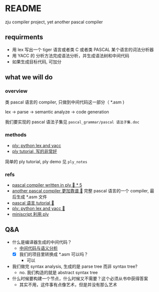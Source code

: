 # README

zju compiler project, yet another pascal compiler

## requirments

- 用 lex 写出一个 tiger 语言或者类 C 或者类 PASCAL 某个语言的词法分析器
- 用 YACC 的 分析方法完成语法分析，并生成语法树和中间代码
- 如果生成目标代码, 可加分

## what we will do

### overview

类 pascal 语言的 compiler, 只做到中间代码这一部分（ *.asm )

lex -> parse -> semantic analyze -> code generation

我们要实现的 pascal 语法子集见 `pascal_grammar/pascal 语法子集.doc`

### methods 

- [ply: python lex and yacc](https://github.com/dabeaz/ply)
- [ply tutorial, 写的非常好](http://www.dabeaz.com/ply/ply.html)

简单的 ply tutorial, ply demo 见 `ply_notes`

### refs

- [pascal compiler written in ply 🌟 * 5](https://github.com/alcides/pascal-in-python)
- [another pascal compiler 更加靠谱 🌟](https://github.com/NewtonPascalCompiler/NewtonPascalCompiler) 完整 pascal 语言的一个 compiler, 最后生成 *.asm 文件
- [pascal 语言 tutorial 🌟](http://www.kwongtai.edu.mo/download/resource/computer/pascal/Pascal.pdf)
- [ply: python lex and yacc 🌟](https://github.com/dabeaz/ply)
- [miniscript 利用 ply](https://github.com/yao-zou/MiniScript)

## Q&A

- 什么是编译器生成的中间代码？
  - [中间代码与语义分析](https://blog.csdn.net/yongchaocsdn/article/details/79056504)
  - [x] 我们的项目里转换成 *.asm 可以吗？
    - 可以
- 我们做完 syntax analysis, 生成的是 parse tree 而非 syntax tree?
  - no. 我们构造的就是 abstract syntax tree
- 什么时候要构建一个节点，什么时候又不需要？这个必须从书中获得答案
  - 其实不用，这件事有点像艺术，但是并没有那么艺术
